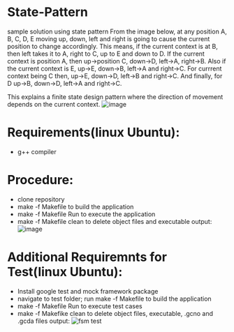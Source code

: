 # State-Pattern
sample solution using state pattern
From the image below, at any position A, B, C, D, E moving up, down, left and right is going to cause the current position to change accordingly.
This means, if the current context is at B, then left takes it to A, right to C, up to E and down to D. If the current context is position A, then up->position C, down->D, left->A, right->B.
Also if the current context is E, up->E, down->B, left->A and right->C. For currrent context being C then, up->E, down->D, left->B and right->C.
And finally, for D up->B, down->D, left->A and right->C. 

This explains a finite state design pattern where the direction of movement depends on the current context.
![image](https://github.com/O-Cube/State-Pattern/assets/65163799/521497d6-1c3a-404a-a4c6-a89940d760dd)

# Requirements(linux Ubuntu):
- g++ compiler
# Procedure:
- clone repository
- make -f Makefile to build the application
- make -f Makefile Run to execute the application
- make -f Makefile clean to delete object files and executable
output:
![image](https://github.com/O-Cube/State-Pattern/assets/65163799/0cfecab7-bcd2-49b8-86d4-9889f300d3ab)

# Additional Requiremnts for Test(linux Ubuntu):
- Install google test and mock framework package
- navigate to test folder; run make -f Makefile to build the application
- make -f Makefile Run to execute test cases
- make -f Makefike clean to delete object files, executable, .gcno and .gcda files
output:
![fsm test](https://github.com/O-Cube/State-Pattern/assets/65163799/3b87b4da-8b14-483d-ad96-9fae568a6d1e)
